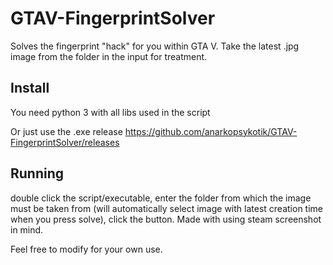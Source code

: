 # GTAV-FingerprintSolver
Solves the fingerprint "hack" for you within GTA V. Take the latest .jpg image from the folder in the input for treatment.

## Install
You need python 3 with all libs used in the script

Or just use the .exe release
https://github.com/anarkopsykotik/GTAV-FingerprintSolver/releases

## Running
double click the script/executable, enter the folder from which the image must be taken from (will automatically select image with latest creation time when you press solve), click the button.
Made with using steam screenshot in mind.

Feel free to modify for your own use.
